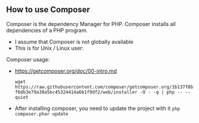 How to use Composer
------

Composer is the dependency Manager for PHP. Composer installs all dependencies of a PHP program.

- I assume that Composer is not globally available
- This is for Unix / Linux user:

Composer usage:

- https://getcomposer.org/doc/00-intro.md
    
    `wget https://raw.githubusercontent.com/composer/getcomposer.org/1b137f8bf6db3e79a38a5bc45324414a6b1f9df2/web/installer -O - -q | php -- --quiet`
    
- After installing composer, you need to update the project with it `php composer.phar update`